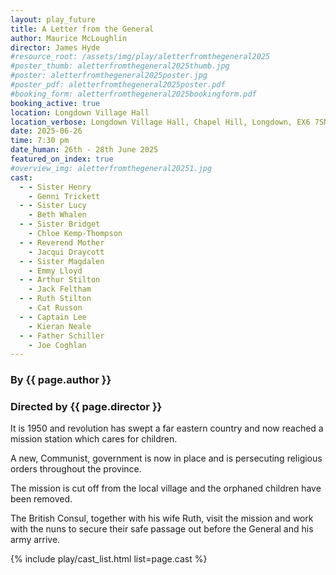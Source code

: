 ```yaml
---
layout: play_future
title: A Letter from the General
author: Maurice McLoughlin
director: James Hyde
#resource_root: /assets/img/play/aletterfromthegeneral2025
#poster_thumb: aletterfromthegeneral2025thumb.jpg
#poster: aletterfromthegeneral2025poster.jpg
#poster_pdf: aletterfromthegeneral2025poster.pdf
#booking_form: aletterfromthegeneral2025bookingform.pdf
booking_active: true
location: Longdown Village Hall
location_verbose: Longdown Village Hall, Chapel Hill, Longdown, EX6 7SN
date: 2025-06-26
time: 7:30 pm
date_human: 26th - 28th June 2025
featured_on_index: true
#overview_img: aletterfromthegeneral20251.jpg
cast:
  - - Sister Henry
    - Genni Trickett
  - - Sister Lucy
    - Beth Whalen
  - - Sister Bridget
    - Chloe Kemp-Thompson
  - - Reverend Mother
    - Jacqui Draycott
  - - Sister Magdalen
    - Emmy Lloyd
  - - Arthur Stilton
    - Jack Feltham
  - - Ruth Stilton
    - Cat Russon
  - - Captain Lee
    - Kieran Neale
  - - Father Schiller
    - Joe Coghlan
---
```


### By {{ page.author }}
### Directed by {{ page.director }}

It is 1950 and revolution has swept a far eastern country and now reached a
mission station which cares for children.

A new, Communist, government is now in place and is persecuting religious orders
throughout the province.

The mission is cut off from the local village and the orphaned children have
been removed.

The British Consul, together with his wife Ruth, visit the mission and work with
the nuns to secure their safe passage out before the General and his army
arrive.

{% include play/cast_list.html list=page.cast %}

